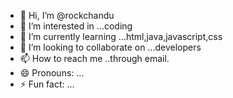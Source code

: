 - 👋 Hi, I’m @rockchandu
- 👀 I’m interested in ...coding
- 🌱 I’m currently learning ...html,java,javascript,css
- 💞️ I’m looking to collaborate on ...developers
- 📫 How to reach me ..through email.
- 😄 Pronouns: ...
- ⚡ Fun fact: ...

<!---
rockchandu/rockchandu is a ✨ special ✨ repository because its `README.md` (this file) appears on your GitHub profile.
You can click the Preview link to take a look at your changes.
--->
